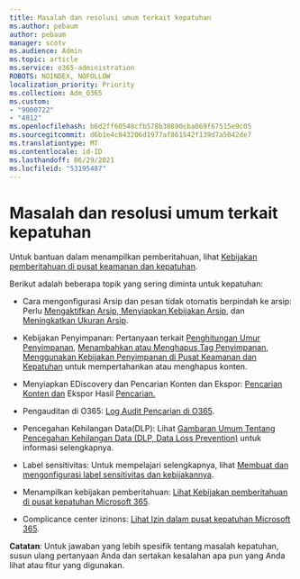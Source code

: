 ```yaml
---
title: Masalah dan resolusi umum terkait kepatuhan
ms.author: pebaum
author: pebaum
manager: scotv
ms.audience: Admin
ms.topic: article
ms.service: o365-administration
ROBOTS: NOINDEX, NOFOLLOW
localization_priority: Priority
ms.collection: Adm_O365
ms.custom:
- "9000722"
- "4812"
ms.openlocfilehash: b6d2ff60548cfb578b30890cba069f67515e9c05
ms.sourcegitcommit: d6b1e4c843206d1977af861542f139d7a5042de7
ms.translationtype: MT
ms.contentlocale: id-ID
ms.lasthandoff: 06/29/2021
ms.locfileid: "53195487"
---
```

# <a name="compliance-common-issues-and-resolutions"></a>Masalah dan resolusi umum terkait kepatuhan

Untuk bantuan dalam menampilkan pemberitahuan, lihat [Kebijakan pemberitahuan di pusat keamanan dan kepatuhan](/microsoft-365/compliance/alert-policies).

Berikut adalah beberapa topik yang sering diminta untuk kepatuhan:

- Cara mengonfigurasi Arsip dan pesan tidak otomatis berpindah ke arsip: Perlu [Mengaktifkan Arsip, Menyiapkan Kebijakan Arsip](/microsoft-365/compliance/set-up-an-archive-and-deletion-policy-for-mailboxes), dan [Meningkatkan Ukuran Arsip](/microsoft-365/compliance/enable-unlimited-archiving).

- Kebijakan Penyimpanan: Pertanyaan terkait [Penghitungan Umur Penyimpanan](/exchange/security-and-compliance/messaging-records-management/retention-age), [Menambahkan atau Menghapus Tag Penyimpanan](/exchange/security-and-compliance/messaging-records-management/add-or-remove-retention-tags), [Menggunakan Kebijakan Penyimpanan di Pusat Keamanan dan Kepatuhan](/exchange/security-and-compliance/messaging-records-management/create-a-retention-policy) untuk mempertahankan atau menghapus konten.

- Menyiapkan EDiscovery dan Pencarian Konten dan Ekspor: [Pencarian Konten dan](/microsoft-365/compliance/content-search) Ekspor Hasil [Pencarian.](/microsoft-365/compliance/export-search-results)

- Pengauditan di O365: [Log Audit Pencarian di O365](/microsoft-365/compliance/search-the-audit-log-in-security-and-compliance).

- Pencegahan Kehilangan Data(DLP): Lihat [Gambaran Umum Tentang Pencegahan Kehilangan Data (DLP, Data Loss Prevention)](/microsoft-365/compliance/data-loss-prevention-policies) untuk informasi selengkapnya.
 
- Label sensitivitas: Untuk mempelajari selengkapnya, lihat [Membuat dan mengonfigurasi label sensitivitas dan kebijakannya](/microsoft-365/compliance/create-sensitivity-labels).

- Menampilkan kebijakan pemberitahuan: [Lihat Kebijakan pemberitahuan di pusat kepatuhan Microsoft 365](/microsoft-365/compliance/alert-policies).

- Complicance center izinons: [Lihat Izin dalam pusat kepatuhan Microsoft 365](/microsoft-365/compliance/microsoft-365-compliance-center-permissions).

**Catatan**: Untuk jawaban yang lebih spesifik tentang masalah kepatuhan, susun ulang pertanyaan Anda dan sertakan kesalahan apa pun yang Anda lihat atau fitur yang digunakan.
